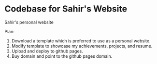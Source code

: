 # Codebase for Sahir's Website
Sahir's personal website

Plan:
1. Download a template which is preferred to use as a personal website.
2. Modify template to showcase my achievements, projects, and resume.
3. Upload and deploy to github pages.
4. Buy domain and point to the github pages domain.